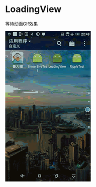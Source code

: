 # LoadingView
等待动画GIf效果

![image](https://github.com/ququzt/LoadingView/blob/master/LoadingView/loding.gif)
